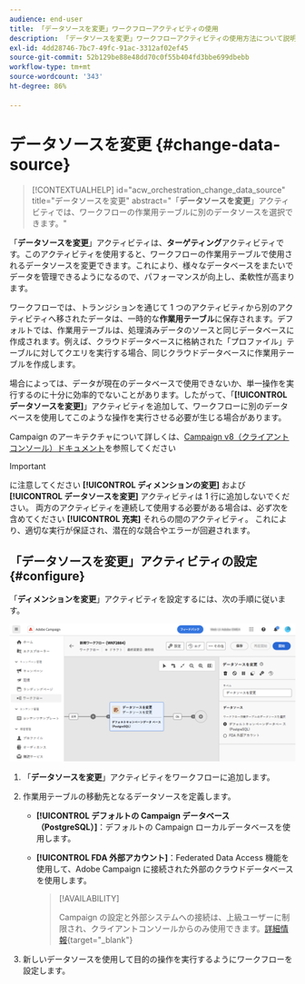 ```yaml
---
audience: end-user
title: 「データソースを変更」ワークフローアクティビティの使用
description: 「データソースを変更」ワークフローアクティビティの使用方法について説明します。
exl-id: 4dd28746-7bc7-49fc-91ac-3312af02ef45
source-git-commit: 52b129be88e48dd70c0f55b404fd3bbe699dbebb
workflow-type: tm+mt
source-wordcount: '343'
ht-degree: 86%

---
```


# データソースを変更 {#change-data-source}

>[!CONTEXTUALHELP]
>id="acw_orchestration_change_data_source"
>title="データソースを変更"
>abstract="「**データソースを変更**」アクティビティでは、ワークフローの作業用テーブルに別のデータソースを選択できます。"

「**データソースを変更**」アクティビティは、**ターゲティング**&#x200B;アクティビティです。このアクティビティを使用すると、ワークフローの作業用テーブルで使用されるデータソースを変更できます。これにより、様々なデータベースをまたいでデータを管理できるようになるので、パフォーマンスが向上し、柔軟性が高まります。

ワークフローでは、トランジションを通じて 1 つのアクティビティから別のアクティビティへ移されたデータは、一時的な&#x200B;**作業用テーブル**&#x200B;に保存されます。デフォルトでは、作業用テーブルは、処理済みデータのソースと同じデータベースに作成されます。例えば、クラウドデータベースに格納された「プロファイル」テーブルに対してクエリを実行する場合、同じクラウドデータベースに作業用テーブルを作成します。

場合によっては、データが現在のデータベースで使用できないか、単一操作を実行するのに十分に効率的でないことがあります。したがって、「**[!UICONTROL データソースを変更]**」アクティビティを追加して、ワークフローに別のデータベースを使用してこのような操作を実行させる必要が生じる場合があります。

Campaign のアーキテクチャについて詳しくは、[Campaign v8（クライアントコンソール）ドキュメント](https://experienceleague.adobe.com/docs/campaign/campaign-v8/config/architecture/architecture.html?lang=ja)を参照してください

>[!IMPORTANT]
>
>に注意してください **[!UICONTROL ディメンションの変更]** および **[!UICONTROL データソースを変更]** アクティビティは 1 行に追加しないでください。 両方のアクティビティを連続して使用する必要がある場合は、必ず次を含めてください **[!UICONTROL 充実]** それらの間のアクティビティ。 これにより、適切な実行が保証され、潜在的な競合やエラーが回避されます。

<!--

Let's say you want to send to your  VIP customers a unique offer code that they can redeem on your online store. To do this, you need to:

1. Query VIP customers on the "Profiles" table located on the Cloud database,
1. Retrieve an offer code for each targeted profile through API calls,
1. Update each profile with the assigned offer code,
1. Send an email to the profiles with their offer code.

In this situation, it is recommended to execute the offer code assignment operation on the local database, which is better suited for unitary operations. To do this, you need to add a **[!UICONTROL Change data source]** activity before the operation in order to execute it on the Campaign local database.

Before executing the operation, the working table is copied to the local database so that the operation can run there. Once done, the system detects that the profiles that we want to update are on another location. The data is therefore automatically copied back to the Cloud database where the "Profiles" table is located.
-->

## 「データソースを変更」アクティビティの設定 {#configure}

「**ディメンションを変更**」アクティビティを設定するには、次の手順に従います。

![](../assets/workflow-change-data-source-add.png)

1. 「**データソースを変更**」アクティビティをワークフローに追加します。

1. 作業用テーブルの移動先となるデータソースを定義します。

   * **[!UICONTROL デフォルトの Campaign データベース（PostgreSQL）]**：デフォルトの Campaign ローカルデータベースを使用します。
   * **[!UICONTROL FDA 外部アカウント]**：Federated Data Access 機能を使用して、Adobe Campaign に接続された外部のクラウドデータベースを使用します。

     >[!AVAILABILITY]
     >
     >Campaign の設定と外部システムへの接続は、上級ユーザーに制限され、クライアントコンソールからのみ使用できます。[詳細情報](https://experienceleague.adobe.com/docs/campaign/campaign-v8/connect/fda.html?lang=ja){target="_blank"}

1. 新しいデータソースを使用して目的の操作を実行するようにワークフローを設定します。

<!--
## Example {#example}

The workflow belows illustrates the use case detailed earlier, i.e. sending VIP customers offer codes that they can redeem on our online store.

-->
